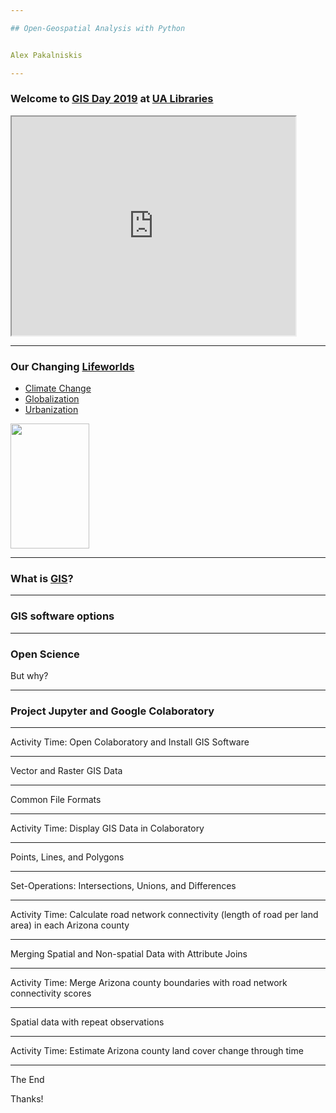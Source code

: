 ```yaml
---

## Open-Geospatial Analysis with Python


Alex Pakalniskis

---
```


### Welcome to [GIS Day 2019](https://libguides.library.arizona.edu/c.php?g=448632&p=6942703) at [UA Libraries](https://new.library.arizona.edu/)

<iframe src="https://maps.arizona.edu/room/?room=0112&bldg=0070.00" height="350" width="90%"></iframe>

---

### Our Changing [Lifeworlds](https://en.wikipedia.org/wiki/Lifeworld)

* [Climate Change](https://en.wikipedia.org/wiki/Global_warming)
* [Globalization](https://en.wikipedia.org/wiki/Globalization#Environmentalist_opposition)
* [Urbanization](https://en.wikipedia.org/wiki/Urbanization)

<img src="http://www.nasa.gov/sites/default/files/oco2-pia17997-main_0.gif" height="200" width="50%">

---

### What is [GIS](https://en.wikipedia.org/wiki/Geographic_information_system)?

---

### GIS software options

---

### Open Science

But why?

---

### Project Jupyter and Google Colaboratory

---

Activity Time: Open Colaboratory and Install GIS Software

---

Vector and Raster GIS Data

---

Common File Formats

---

Activity Time: Display GIS Data in Colaboratory

---

Points, Lines, and Polygons

---

Set-Operations: Intersections, Unions, and Differences

---

Activity Time: Calculate road network connectivity (length of road per land area) in each Arizona county

---

Merging Spatial and Non-spatial Data with Attribute Joins

---

Activity Time: Merge Arizona county boundaries with road network connectivity scores

---

Spatial data with repeat observations

---

Activity Time: Estimate Arizona county land cover change through time

---

The End

Thanks!





